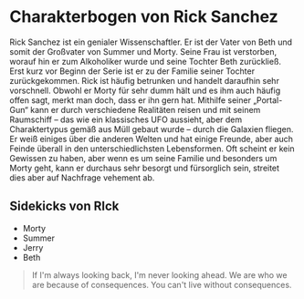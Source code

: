 # Charakterbogen von Rick Sanchez

Rick Sanchez ist ein genialer Wissenschaftler. Er ist der Vater von Beth und somit der Großvater von Summer und Morty. Seine Frau ist verstorben, worauf hin er zum Alkoholiker wurde und seine Tochter Beth zurückließ. Erst kurz vor Beginn der Serie ist er zu der Familie seiner Tochter zurückgekommen. Rick ist häufig betrunken und handelt daraufhin sehr vorschnell. Obwohl er Morty für sehr dumm hält und es ihm auch häufig offen sagt, merkt man doch, dass er ihn gern hat. Mithilfe seiner „Portal-Gun“ kann er durch verschiedene Realitäten reisen und mit seinem Raumschiff – das wie ein klassisches UFO aussieht, aber dem Charaktertypus gemäß aus Müll gebaut wurde – durch die Galaxien fliegen. Er weiß einiges über die anderen Welten und hat einige Freunde, aber auch Feinde überall in den unterschiedlichsten Lebensformen. Oft scheint er kein Gewissen zu haben, aber wenn es um seine Familie und besonders um Morty geht, kann er durchaus sehr besorgt und fürsorglich sein, streitet dies aber auf Nachfrage vehement ab.

## Sidekicks von RIck

* Morty
* Summer
* Jerry
* Beth



> If I'm always looking back, I'm never looking ahead. We are who we are because of consequences. You can't live without consequences.

